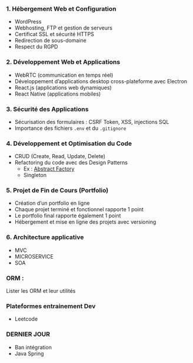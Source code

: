 ### **1. Hébergement Web et Configuration**  
   - WordPress  
   - Webhosting, FTP et gestion de serveurs  
   - Certificat SSL et sécurité HTTPS  
   - Redirection de sous-domaine  
   - Respect du RGPD  

### **2. Développement Web et Applications**  
   - WebRTC (communication en temps réel)  
   - Développement d’applications desktop cross-plateforme avec Electron  
   - React.js (applications web dynamiques)  
   - React Native (applications mobiles)  

### **3. Sécurité des Applications**  
   - Sécurisation des formulaires : CSRF Token, XSS, injections SQL  
   - Importance des fichiers `.env` et du `.gitignore`  

### **4. Développement et Optimisation du Code**  
   - CRUD (Create, Read, Update, Delete)  
   - Refactoring du code avec des Design Patterns  
     - Ex : [Abstract Factory](https://refactoring.guru/fr/design-patterns/abstract-factory)  
     - Singleton

### **5. Projet de Fin de Cours (Portfolio)**  
   - Création d’un portfolio en ligne  
   - Chaque projet terminé et fonctionnel rapporte 1 point  
   - Le portfolio final rapporte également 1 point  
   - Hébergement et mise en ligne des projets avec versioning  
### **6. Architecture applicative**
  - MVC 
  - MICROSERVICE
  - SOA

### ORM : 
Lister les ORM et leur utilités

### Plateformes entrainement Dev
- Leetcode

### DERNIER JOUR 
- Ban intégration
- Java Spring

